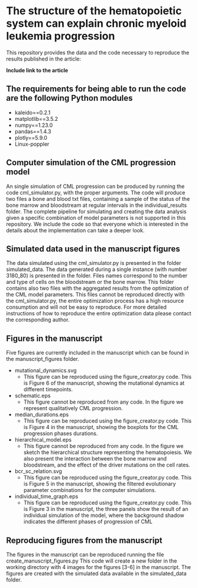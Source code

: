 # The structure of the hematopoietic system can explain chronic myeloid leukemia progression
This repository provides the data and the code necessary to reproduce the results published in the article:

**Include link to the article**

## The requirements for being able to run the code are the following Python modules
- kaleido==0.2.1
- matplotlib==3.5.2
- numpy==1.23.0
- pandas==1.4.3
- plotly==5.9.0
- Linux-poppler


## Computer simulation of the CML progression model

An single simulation of CML progression can be produced by running the code cml_simulator.py, with the proper
arguments. The code will produce two files a bone and blood txt files, containing a sample of the status
of the bone marrow and bloodstream at regular intervals in the individual_results folder. The complete pipeline for simulating and creating the 
data analysis given a specific combination of model parameters is not supported in this repository.
We include the code so that everyone which is interested in the details about the implementation can take 
a deeper look.

## Simulated data used in the manuscript figures

The data simulated using the cml_simulator.py is presented in the folder simulated_data.
The data generated during a single instance (with number 3180_80) is presented in the folder.
Files names correspond to the number and type of cells on the bloodstream or the bone marrow.
This folder contains also two files with the aggregated results from the optimization
of the CML model parameters. This files cannot be reproduced directly with the
cml_simulator.py, the entire optimization process has a high resource consumption
and will not be easy to reproduce. For more detailed instructions of how to 
reproduce the entire optimization data please contact the corresponding author.

## Figures in the manuscript

Five figures are currently included in the manuscript which can be found in the manuscript_figures folder.
- mutational_dynamics.svg 
  - This figure can be reproduced using the figure_creator.py code. This is Figure 6 of the manuscript,
  showing the mutational dynamics at different timepoints.
- schematic.eps
  - This figure cannot be reproduced from any code.
  In the figure we represent qualitatively CML progression.
- median_durations.eps
  - This figure can be reproduced using the figure_creator.py code. This is Figure 4 in the manuscript,
  showing the boxplots for the CML progression phases durations.
- hierarchical_model.eps
  - This figure cannot be reproduced from any code.
  In the figure we sketch the hierarchical structure representing the hematopoiesis.
  We also present the interaction between the bone marrow and bloodstream,
  and the effect of the driver mutations on the cell rates.
- bcr_sc_relation.svg
  - This figure can be reproduced using the figure_creator.py code. This is Figure 5 in the manuscript,
  showing the filtered evolutionary parameter combinations for the computer simulations.
- individual_time_graph.eps
  - This figure can be reproduced using the figure_creator.py code. This is Figure 3 in the manuscript,
  the three panels show the result of an individual simulation of the model, where the background shadow 
  indicates the different phases of progression of CML

## Reproducing figures from the manuscript

The figures in the manuscript can be reproduced running the file create_manuscript_figures.py
This code will create a new folder in the working directory with 4 images for the 
figures [3-6] in the manuscript. The figures are created with the simulated data 
available in the simulated_data folder.
